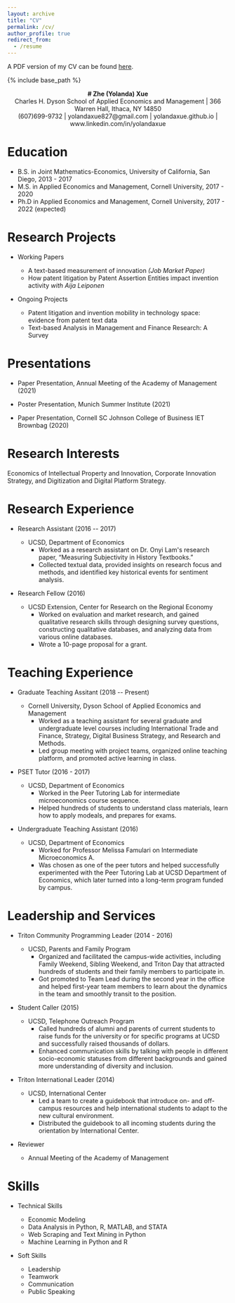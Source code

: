 ```yaml
---
layout: archive
title: "CV"
permalink: /cv/
author_profile: true
redirect_from:
  - /resume
---
```

A PDF version of my CV can be found [here](/files/yolandaxue-cv.pdf). 

{% include base_path %}
<div align="center"> <strong> # Zhe (Yolanda) Xue </strong> </div>
<div align="center"> Charles H. Dyson School of Applied Economics and Management | 366 Warren Hall, Ithaca, NY 14850 </div>
<div align="center"> (607)699-9732 | yolandaxue827@gmail.com | yolandaxue.github.io | www.linkedin.com/in/yolandaxue </div>
  
Education
======
* B.S. in Joint Mathematics-Economics, University of California, San Diego, 2013 - 2017
* M.S. in Applied Economics and Management, Cornell University, 2017 - 2020
* Ph.D in Applied Economics and Management, Cornell University, 2017 - 2022 (expected)

Research Projects
======
* Working Papers
  * A text-based measurement of innovation *(Job Market Paper)*
  * How patent litigation by Patent Assertion Entities impact invention activity *with Aija Leiponen*

* Ongoing Projects
  * Patent litigation and invention mobility in technology space: evidence from patent text data
  * Text-based Analysis in Management and Finance Research: A Survey

Presentations
======
* Paper Presentation, Annual Meeting of the Academy of Management (2021)

* Poster Presentation, Munich Summer Institute (2021)

* Paper Presentation, Cornell SC Johnson College of Business IET Brownbag (2020)

Research Interests
======
Economics of Intellectual Property and Innovation, Corporate Innovation Strategy, and Digitization and Digital Platform Strategy.

Research Experience
======
* Research Assistant (2016 -- 2017)
  * UCSD, Department of Economics
    * Worked as a research assistant on Dr. Onyi Lam's research paper, “Measuring Subjectivity in History Textbooks.”
    * Collected textual data, provided insights on research focus and methods, and identified key historical events for sentiment analysis.

* Research Fellow (2016)
  * UCSD Extension, Center for Research on the Regional Economy
    * Worked on evaluation and market research, and gained qualitative research skills through designing survey questions, constructing qualitative databases, and analyzing data from various online databases.
    * Wrote a 10-page proposal for a grant.

Teaching Experience
======
* Graduate Teaching Assitant (2018 -- Present)
  * Cornell University, Dyson School of Applied Economics and Management
    * Worked as a teaching assistant for several graduate and undergraduate level courses including International Trade and Finance, Strategy, Digital Business Strategy, and Research and Methods.
    * Led group meeting with project teams, organized online teaching platform, and promoted active learning in class.

* PSET Tutor (2016 - 2017)
  * UCSD, Department of Economics
    * Worked in the Peer Tutoring Lab for intermediate microeconomics course sequence. 
    * Helped hundreds of students to understand class materials, learn how to apply modeals,  and prepares for exams.

* Undergraduate Teaching Assistant (2016)
  * UCSD, Department of Economics
    * Worked for Professor Melissa Famulari on Intermediate Microeconomics A.
    * Was chosen as one of the peer tutors and helped successfully experimented with the Peer Tutoring Lab at UCSD Department of Economics, which later turned into a long-term program funded by campus.

Leadership and Services
======
* Triton Community Programming Leader (2014 - 2016)
  * UCSD, Parents and Family Program
    * Organized and facilitated the campus-wide activities, including Family Weekend, Sibling Weekend, and Triton Day that attracted hundreds of students and their family members to participate in.
    * Got promoted to Team Lead during the second year in the office and helped first-year team members to learn about the dynamics in the team and smoothly transit to the position.

* Student Caller (2015)
  * UCSD, Telephone Outreach Program
    * Called hundreds of alumni and parents of current students to raise funds for the university or for specific programs at UCSD and successfully raised thousands of dollars.
    * Enhanced communication skills by talking with people in different socio-economic statuses from different backgrounds and gained more understanding of diversity and inclusion.

* Triton International Leader (2014)
  * UCSD, International Center
    * Led a team to create a guidebook that introduce on- and off-campus resources and help international students to adapt to the new cultural environment.
    * Distributed the guidebook to all incoming students during the orientation by International Center.

* Reviewer
  * Annual Meeting of the Academy of Management

Skills
======
* Technical Skills
  * Economic Modeling
  * Data Analysis in Python, R, MATLAB, and STATA
  * Web Scraping and Text Mining in Python
  * Machine Learning in Python and R

* Soft Skills
  * Leadership
  * Teamwork
  * Communication
  * Public Speaking

